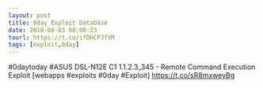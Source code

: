 ```yaml
---
layout: post
title: 0day Exploit Database
date: 2018-08-03 00:00:23
tourl: https://t.co/ifDhCPJfYM
tags: [exploit,0day]
---
```

#0daytoday #ASUS DSL-N12E C1 1.1.2.3_345 - Remote Command Execution Exploit [webapps #exploits #0day #Exploit] https://t.co/sR8mxweyBg